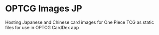 # OPTCG Images JP
Hosting Japanese and Chinese card images for One Piece TCG as static files for use in OPTCG CardDex app

